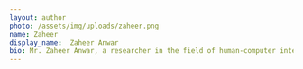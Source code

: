 ```yaml
---
layout: author
photo: /assets/img/uploads/zaheer.png
name: Zaheer
display_name:  Zaheer Anwar
bio: Mr. Zaheer Anwar, a researcher in the field of human-computer interaction (HCI), brings over 4 years of experience to her work. His passion for designing technology that seamlessly integrates with human needs. This blend of academic expertise and real-world experience positions his perfectly to lead this exciting new project exploring the potential of virtual reality for language learning. 
---
```



